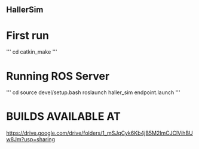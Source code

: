 ## HallerSim

# First run
'''
  cd <package folder>
  catkin_make
'''

# Running ROS Server

'''
  cd <package folder>
  source devel/setup.bash
  roslaunch haller_sim endpoint.launch
'''

# BUILDS AVAILABLE AT

https://drive.google.com/drive/folders/1_mSJqCyk6Kb4jB5M2lmCJClVihBUw8Jm?usp=sharing
